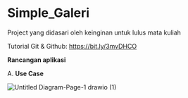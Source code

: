 # Simple_Galeri
Project yang didasari oleh keinginan untuk lulus mata kuliah


Tutorial Git & Github: https://bit.ly/3mvDHCO

**Rancangan aplikasi**

  A. **Use Case**
  
  ![Untitled Diagram-Page-1 drawio (1)](https://user-images.githubusercontent.com/60184727/135980872-d249786c-d10e-4d46-8d01-25bbee0676ae.png)
